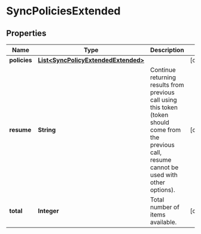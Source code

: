
# SyncPoliciesExtended

## Properties
Name | Type | Description | Notes
------------ | ------------- | ------------- | -------------
**policies** | [**List&lt;SyncPolicyExtendedExtended&gt;**](SyncPolicyExtendedExtended.md) |  |  [optional]
**resume** | **String** | Continue returning results from previous call using this token (token should come from the previous call, resume cannot be used with other options). |  [optional]
**total** | **Integer** | Total number of items available. |  [optional]



